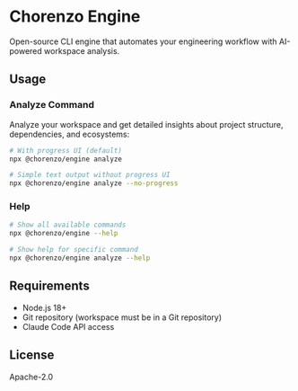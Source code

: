 # Chorenzo Engine

Open-source CLI engine that automates your engineering workflow with AI-powered workspace analysis.

## Usage

### Analyze Command

Analyze your workspace and get detailed insights about project structure, dependencies, and ecosystems:

```bash
# With progress UI (default)
npx @chorenzo/engine analyze

# Simple text output without progress UI
npx @chorenzo/engine analyze --no-progress
```

### Help

```bash
# Show all available commands
npx @chorenzo/engine --help

# Show help for specific command
npx @chorenzo/engine analyze --help
```

## Requirements

- Node.js 18+ 
- Git repository (workspace must be in a Git repository)
- Claude Code API access

## License

Apache-2.0
